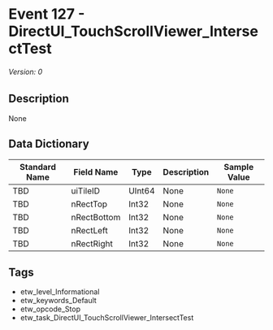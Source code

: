# Event 127 - DirectUI_TouchScrollViewer_IntersectTest
###### Version: 0

## Description
None

## Data Dictionary
|Standard Name|Field Name|Type|Description|Sample Value|
|---|---|---|---|---|
|TBD|uiTileID|UInt64|None|`None`|
|TBD|nRectTop|Int32|None|`None`|
|TBD|nRectBottom|Int32|None|`None`|
|TBD|nRectLeft|Int32|None|`None`|
|TBD|nRectRight|Int32|None|`None`|

## Tags
* etw_level_Informational
* etw_keywords_Default
* etw_opcode_Stop
* etw_task_DirectUI_TouchScrollViewer_IntersectTest